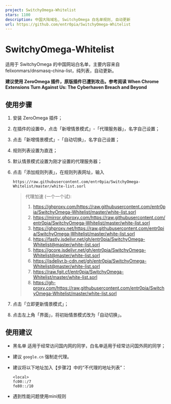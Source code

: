 ```yaml
---
project: SwitchyOmega-Whitelist
stars: 1100
description: 中国大陆域名, SwitchyOmega 白名单规则, 自动更新
url: https://github.com/entr0pia/SwitchyOmega-Whitelist
---
```


SwitchyOmega-Whitelist
======================

适用于 SwitchyOmega 的中国网站白名单，主要内容来自 felixonmars/dnsmasq-china-list，纯列表，自动更新。

**建议使用 ZeroOmega 插件，原版插件已遭到攻击。参考阅读 When Chrome Extensions Turn Against Us: The Cyberhaven Breach and Beyond**

使用步骤
----

1.  安装 ZeroOmega 插件；
    
2.  在插件的设置中，点击「新增情景模式」-「代理服务器」，名字自己设置；
    
3.  点击「新增情景模式」-「自动切换」，名字自己设置；
    
4.  规则列表设置为直连；
    
5.  默认情景模式设置为刚才设置的代理服务器；
    
6.  点击「添加规则列表」，在规则列表网址，输入
    
    ```
    https://raw.githubusercontent.com/entr0pia/SwitchyOmega-Whitelist/master/white-list.sorl
    ```
    
    > 代理加速 (一个一个试):
    > 
    > 1.  https://ghproxy.com/https://raw.githubusercontent.com/entr0pia/SwitchyOmega-Whitelist/master/white-list.sorl
    > 2.  https://mirror.ghproxy.com/https://raw.githubusercontent.com/entr0pia/SwitchyOmega-Whitelist/master/white-list.sorl
    > 3.  https://ghproxy.net/https://raw.githubusercontent.com/entr0pia/SwitchyOmega-Whitelist/master/white-list.sorl
    > 4.  https://fastly.jsdelivr.net/gh/entr0pia/SwitchyOmega-Whitelist@master/white-list.sorl
    > 5.  https://gcore.jsdelivr.net/gh/entr0pia/SwitchyOmega-Whitelist@master/white-list.sorl
    > 6.  https://jsdelivr.b-cdn.net/gh/entr0pia/SwitchyOmega-Whitelist@master/white-list.sorl
    > 7.  https://raw.fgit.cf/entr0pia/SwitchyOmega-Whitelist/master/white-list.sorl
    > 8.  https://gh-proxy.com/https://raw.githubusercontent.com/entr0pia/SwitchyOmega-Whitelist/master/white-list.sorl
    
7.  点击「立即更新情景模式」；
    
8.  点击左上角「界面」，将初始情景模式改为「自动切换」。
    

使用建议
----

-   黑名单 适用于经常访问国内网的同学，白名单适用于经常访问国外网的同学；
-   建议 `google.cn` 强制走代理。
-   建议将以下地址加入【步骤2】中的“不代理的地址列表”：
    
    ```
    <local>  
    fc00::/7  
    fe80::/10
    ```
    
-   遇到性能问题使用mini规则
